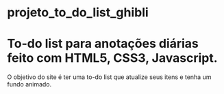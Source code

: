# projeto_to_do_list_ghibli

<h1><strong>To-do list para anotações diárias feito com HTML5, CSS3, Javascript.</h1></strong>

O objetivo do site é ter uma to-do list que atualize seus itens e tenha um fundo animado.


